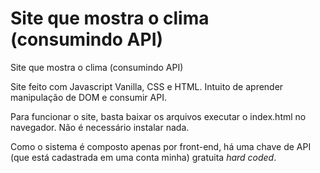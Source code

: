 # Site que mostra o clima (consumindo API)
 Site que mostra o clima (consumindo API)

Site feito com Javascript Vanilla, CSS e HTML. Intuito de aprender manipulação de DOM e consumir API.

Para funcionar o site, basta baixar os arquivos executar o index.html no navegador. Não é necessário instalar nada.

Como o sistema é composto apenas por front-end, há uma chave de API (que está cadastrada em uma conta minha) gratuita _hard coded_.
